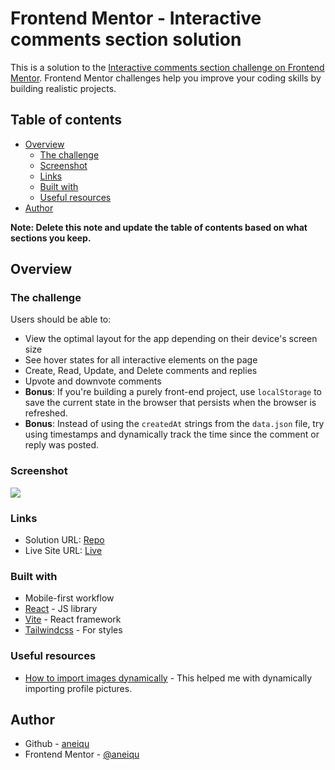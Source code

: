 # Frontend Mentor - Interactive comments section solution

This is a solution to the [Interactive comments section challenge on Frontend Mentor](https://www.frontendmentor.io/challenges/interactive-comments-section-iG1RugEG9). Frontend Mentor challenges help you improve your coding skills by building realistic projects.

## Table of contents

- [Overview](#overview)
  - [The challenge](#the-challenge)
  - [Screenshot](#screenshot)
  - [Links](#links)
  - [Built with](#built-with)
  - [Useful resources](#useful-resources)
- [Author](#author)

**Note: Delete this note and update the table of contents based on what sections you keep.**

## Overview

### The challenge

Users should be able to:

- View the optimal layout for the app depending on their device's screen size
- See hover states for all interactive elements on the page
- Create, Read, Update, and Delete comments and replies
- Upvote and downvote comments
- **Bonus**: If you're building a purely front-end project, use `localStorage` to save the current state in the browser that persists when the browser is refreshed.
- **Bonus**: Instead of using the `createdAt` strings from the `data.json` file, try using timestamps and dynamically track the time since the comment or reply was posted.

### Screenshot

![](./screenshot.jpg)

### Links

- Solution URL: [Repo](https://github.com/aneiqu/interactive-comments-section)
- Live Site URL: [Live](https://aneiqu.github.io/tip-calculator/)

### Built with

- Mobile-first workflow
- [React](https://reactjs.org/) - JS library
- [Vite](https://vitejs.dev/) - React framework
- [Tailwindcss](https://tailwindcss.com/) - For styles

### Useful resources

- [How to import images dynamically](https://www.youtube.com/watch?v=7EFZIe_Cpv8) - This helped me with dynamically importing profile pictures.

## Author

- Github - [aneiqu](https://github.com/aneiqu)
- Frontend Mentor - [@aneiqu](https://www.frontendmentor.io/profile/aneiqu)
